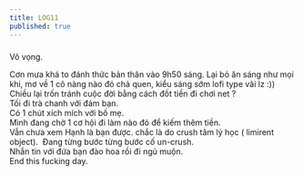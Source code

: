 ```yaml
---
title: LOG11
published: true
---
```


### 

Vô vọng.  

  

  
Cơn mưa khá to đánh thức bản thân vào 9h50 sáng. Lại bỏ ăn sáng như mọi khi, mơ về 1 cô nàng nào đó chả quen, kiểu sáng sớm lofi type vãi lz :))  
Chiều lại trốn tránh cuộc đời bằng cách đốt tiền đi chơi net ?  
Tối đi trà chanh với đám bạn.  
Có 1 chút xích mích với bố mẹ.  
Mình đang chờ 1 cơ hội đi làm nào đó để kiếm thêm tiền.  
Vẫn chưa xem Hạnh là bạn được. chắc là do crush tâm lý học ( limirent object).  Đang từng bước từng bước cố un-crush.  
Nhắn tin với đứa bạn đào hoa rồi đi ngủ muộn.  
End this fucking day.  

###